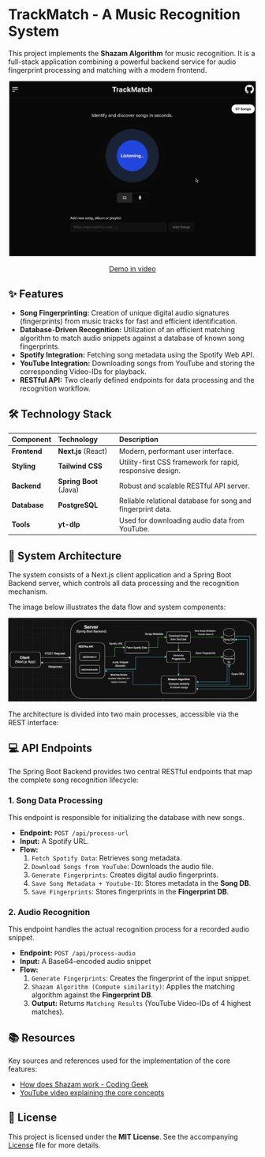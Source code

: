 # TrackMatch - A Music Recognition System

This project implements the **Shazam Algorithm** for music recognition. It is a full-stack application combining a powerful backend service for audio fingerprint processing and matching with a modern frontend.

<p align="center">
    <a href="https://drive.google.com/file/d/1wfJiKjMyx45iD1AhXBeAKbp2wM6MmKC9/view?usp=share_link" target="_blank">
        <img src="./assets/preview.png" alt="App preview" width="500">
    </a>
</p>
<p align="center"><a href="https://drive.google.com/file/d/1wfJiKjMyx45iD1AhXBeAKbp2wM6MmKC9/view?usp=share_link" target="_blank">Demo in video</a></p>


## ✨ Features

* **Song Fingerprinting:** Creation of unique digital audio signatures (fingerprints) from music tracks for fast and efficient identification.
* **Database-Driven Recognition:** Utilization of an efficient matching algorithm to match audio snippets against a database of known song fingerprints.
* **Spotify Integration:** Fetching song metadata using the Spotify Web API.
* **YouTube Integration:** Downloading songs from YouTube and storing the corresponding Video-IDs for playback.
* **RESTful API:** Two clearly defined endpoints for data processing and the recognition workflow.


## 🛠️ Technology Stack

| Component | Technology | Description |
| :--- | :--- | :--- |
| **Frontend** | **Next.js** (React) | Modern, performant user interface. |
| **Styling** | **Tailwind CSS** | Utility-first CSS framework for rapid, responsive design. |
| **Backend** | **Spring Boot** (Java) | Robust and scalable RESTful API server. |
| **Database** | **PostgreSQL** | Reliable relational database for song and fingerprint data. |
| **Tools** | **yt-dlp** | Used for downloading audio data from YouTube. |

## 📐 System Architecture

The system consists of a Next.js client application and a Spring Boot Backend server, which controls all data processing and the recognition mechanism.

The image below illustrates the data flow and system components:

![System Architecture Diagram](assets/architecture.png)

The architecture is divided into two main processes, accessible via the REST interface:


## 💻 API Endpoints

The Spring Boot Backend provides two central RESTful endpoints that map the complete song recognition lifecycle:

### 1. Song Data Processing

This endpoint is responsible for initializing the database with new songs.

* **Endpoint:** `POST /api/process-url`
* **Input:** A Spotify URL.
* **Flow:**
    1.  `Fetch Spotify Data`: Retrieves song metadata.
    2.  `Download Songs from YouTube`: Downloads the audio file.
    3.  `Generate Fingerprints`: Creates digital audio fingerprints.
    4.  `Save Song Metadata + Youtube-ID`: Stores metadata in the **Song DB**.
    5.  `Save Fingerprints`: Stores fingerprints in the **Fingerprint DB**.

### 2. Audio Recognition

This endpoint handles the actual recognition process for a recorded audio snippet.

* **Endpoint:** `POST /api/process-audio`
* **Input:** A Base64-encoded audio snippet
* **Flow:**
    1.  `Generate Fingerprints`: Creates the fingerprint of the input snippet.
    2.  `Shazam Algorithm (Compute similarity)`: Applies the matching algorithm against the **Fingerprint DB**.
    3.  **Output:** Returns `Matching Results` (YouTube Video-IDs of 4 highest matches).


## 📚 Resources

Key sources and references used for the implementation of the core features:

* [How does Shazam work - Coding Geek](https://drive.google.com/file/d/1ahyCTXBAZiuni6RTzHzLoOwwfTRFaU-C/view)
* [YouTube video explaining the core concepts](https://www.youtube.com/watch?v=a0CVCcb0RJM&t=307s)


## 📄 License

This project is licensed under the **MIT License**. See the accompanying [License](./LICENSE) file for more details.